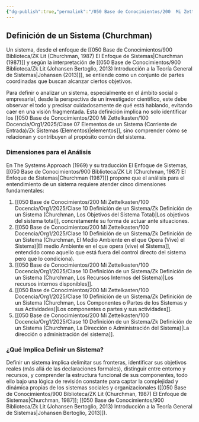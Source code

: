 ```yaml
---
{"dg-publish":true,"permalink":"/050 Base de Conocimientos/200  Mi Zettelkasten/100 Docencia/Org1/2025/Clase 10 Definición de un Sistema/Zk Definición de un Sistema (Churchman)/","tags":["digitalGarden","churchman"]}
---
```


## Definición de un Sistema (Churchman)

Un sistema, desde el enfoque de [[050 Base de Conocimientos/900 Biblioteca/ZK Lit (Churchman, 1987) El Enfoque de Sistemas\|Churchman (1987)]] y según la interpretación de [[050 Base de Conocimientos/900 Biblioteca/Zk Lit (Johansen Bertoglio, 2013) Introducción a la Teoría General de Sistemas\|Johansen (2013)]], se entiende como un conjunto de partes coordinadas que buscan alcanzar ciertos objetivos.

Para definir o analizar un sistema, especialmente en el ámbito social o empresarial, desde la perspectiva de un investigador científico, este debe observar el todo y precisar cuidadosamente de qué está hablando, evitando caer en una visión fragmentada. Esta definición implica no solo identificar los [[050 Base de Conocimientos/200  Mi Zettelkasten/100 Docencia/Org1/2025/Clase 07 Elementos de un Sistema (Corriente de Entrada)/Zk Sistemas (Elementos)\|elementos]], sino comprender cómo se relacionan y contribuyen al propósito común del sistema.

### Dimensiones para el Análisis

En The Systems Approach (1969) y su traducción El Enfoque de Sistemas, [[050 Base de Conocimientos/900 Biblioteca/ZK Lit (Churchman, 1987) El Enfoque de Sistemas\|Churchman (1987)]] propone que el análisis para el entendimiento de un sistema requiere atender cinco dimensiones fundamentales:

1. [[050 Base de Conocimientos/200  Mi Zettelkasten/100 Docencia/Org1/2025/Clase 10 Definición de un Sistema/Zk Definición de un Sistema (Churchman, Los Objetivos del Sistema Total)\|Los objetivos del sistema total]], concretamente su forma de actuar ante situaciones.
2. [[050 Base de Conocimientos/200  Mi Zettelkasten/100 Docencia/Org1/2025/Clase 10 Definición de un Sistema/Zk Definición de un Sistema (Churchman, El Medio Ambiente en el que Opera (Vive) el Sistema)\|El medio Ambiente en el que opera (vive) el Sistema]], entendido como aquello que está fuera del control directo del sistema pero que lo condiciona).
3. [[050 Base de Conocimientos/200  Mi Zettelkasten/100 Docencia/Org1/2025/Clase 10 Definición de un Sistema/Zk Definición de un Sistema (Churchman, Los Recursos Internos del Sistema)\|Los recursos internos disponibles]].
4. [[050 Base de Conocimientos/200  Mi Zettelkasten/100 Docencia/Org1/2025/Clase 10 Definición de un Sistema/Zk Definición de un Sistema (Churchman, Los Componentes o Partes de los Sistemas y sus Actividades)\|Los componentes o partes y sus actividades]].
5. [[050 Base de Conocimientos/200  Mi Zettelkasten/100 Docencia/Org1/2025/Clase 10 Definición de un Sistema/Zk Definición de un Sistema (Churchman, La Dirección o Administración del Sistema)\|La dirección o administración del sistema]].

### ¿Qué Implica Definir un Sistema?

Definir un sistema implica delimitar sus fronteras, identificar sus objetivos reales (más allá de las declaraciones formales), distinguir entre entorno y recursos, y comprender la estructura funcional de sus componentes, todo ello bajo una lógica de revisión constante para captar la complejidad y dinámica propias de los sistemas sociales y organizacionales ([[050 Base de Conocimientos/900 Biblioteca/ZK Lit (Churchman, 1987) El Enfoque de Sistemas\|Churchman, 1987]]; [[050 Base de Conocimientos/900 Biblioteca/Zk Lit (Johansen Bertoglio, 2013) Introducción a la Teoría General de Sistemas\|Johansen Bertoglio, 2013]]).
